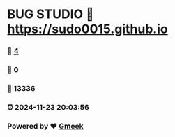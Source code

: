 # BUG STUDIO :link: https://sudo0015.github.io 
### :page_facing_up: [4](https://sudo0015.github.io/tag.html) 
### :speech_balloon: 0 
### :hibiscus: 13336 
### :alarm_clock: 2024-11-23 20:03:56 
### Powered by :heart: [Gmeek](https://github.com/Meekdai/Gmeek)
